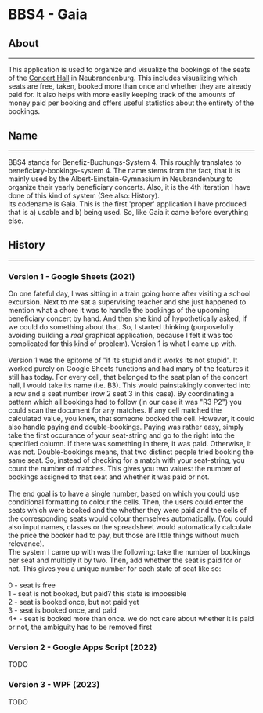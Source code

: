 # BBS4 - Gaia

## About
---
This application is used to organize and visualize the bookings of the seats of the [Concert Hall](https://www.konzertkirche-nb.de/) in Neubrandenburg. This includes visualizing which seats are free, taken, booked more than once and whether they are already paid for. It also helps with more easily keeping track of the amounts of money paid per booking and offers useful statistics about the entirety of the bookings.

## Name
---

BBS4 stands for Benefiz-Buchungs-System 4. This roughly translates to beneficiary-bookings-system 4. The name stems from the fact, that it is mainly used by the Albert-Einstein-Gymnasium in Neubrandenburg to organize their yearly beneficiary concerts. Also, it is the 4th iteration I have done of this kind of system (See also: History).\
Its codename is Gaia. This is the first 'proper' application I have produced that is a) usable and b) being used. So, like Gaia it came before everything else.

## History
---

### Version 1 - Google Sheets (2021)

On one fateful day, I was sitting in a train going home after visiting a school excursion. Next to me sat a supervising teacher and she just happened to mention what a chore it was to handle the bookings of the upcoming beneficiary concert by hand. And then she kind of hypothetically asked, if we could do something about that. So, I started thinking (purposefully avoiding building a _real_ graphical application, because I felt it was too complicated for this kind of problem). Version 1 is what I came up with.\
\
Version 1 was the epitome of "if its stupid and it works its not stupid". It worked purely on Google Sheets functions and had many of the features it still has today. For every cell, that belonged to the seat plan of the concert hall, I would take its name (i.e. B3). This would painstakingly converted into a row and a seat number (row 2 seat 3 in this case). By coordinating a pattern which all bookings had to follow (in our case it was "R3 P2") you could scan the document for any matches. If any cell matched the calculated value, you knew, that someone booked the cell. However, it could also handle paying and double-bookings. Paying was rather easy, simply take the first occurance of your seat-string and go to the right into the specified column. If there was something in there, it was paid. Otherwise, it was not. Double-bookings means, that two distinct people tried booking the same seat. So, instead of checking for a match with your seat-string, you count the number of matches. This gives you two values: the number of bookings assigned to that seat and whether it was paid or not.\
\
The end goal is to have a single number, based on which you could use conditional formatting to colour the cells. Then, the users could enter the seats which were booked and the whether they were paid and the cells of the corresponding seats would colour themselves automatically. (You could also input names, classes or the spreadsheet would automatically calculate the price the booker had to pay, but those are little things without much relevance).\
The system I came up with was the following: take the number of bookings per seat and multiply it by two. Then, add whether the seat is paid for or not. This gives you a unique number for each state of seat like so:\
\
0  - seat is free\
1  - seat is not booked, but paid? this state is impossible\
2  - seat is booked once, but not paid yet\
3  - seat is booked once, and paid\
4+ - seat is booked more than once. we do not care about whether it is paid or not, the ambiguity has to be removed first

### Version 2 - Google Apps Script (2022)

TODO

### Version 3 - WPF (2023)

TODO
